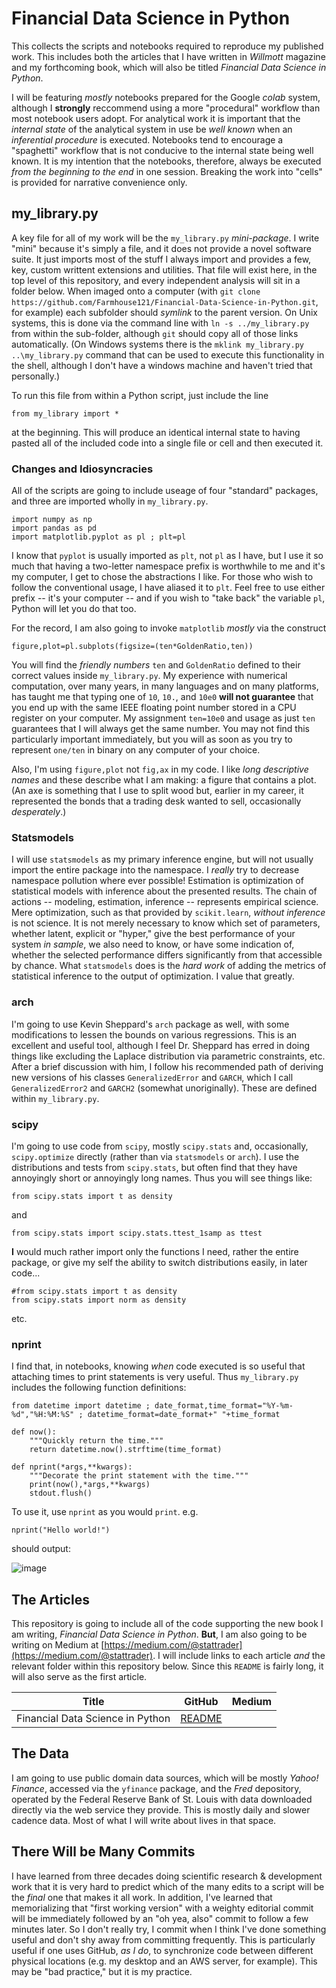 # Financial Data Science in Python
This collects the scripts and notebooks required to reproduce my published work. This includes both the articles that I have written in _Willmott_ magazine and my forthcoming book, which will also be titled _Financial Data Science in Python_.

I will be featuring _mostly_ notebooks prepared for the Google _colab_ system, although I **strongly** reccommend using a more "procedural" workflow than most notebook users adopt. For analytical work it is important that the _internal state_ of the analytical system in use be _well known_ when an _inferential procedure_ is executed. Notebooks tend to encourage a "spaghetti" workflow that is not conducive to the internal state being well known. It is my intention that the notebooks, therefore, always be executed _from the beginning to the end_ in one session. Breaking the work into "cells" is provided for narrative convenience only.

## my_library.py
A key file for all of my work will be the `my_library.py` _mini-package_. I write "mini" because it's simply a file, and it does not provide a novel software suite. It just imports most of the stuff I always import and provides a few, key, custom writtent extensions and utilities. That file will exist here, in the top level of this repository, and every independent analysis will sit in a folder below. When imaged onto a computer (with `git clone https://github.com/Farmhouse121/Financial-Data-Science-in-Python.git`, for example) each subfolder should _symlink_ to the parent version. On Unix systems, this is done via the command line with `ln -s ../my_library.py` from within the sub-folder, although `git` should copy all of those links automatically. (On Windows systems there is the `mklink my_library.py ..\my_library.py` command that can be used to execute this functionality in the shell, although I don't have a windows machine and haven't tried that personally.)

To run this file from within a Python script, just include the line 
```
from my_library import *
``` 
at the beginning. This will produce an identical internal state to having pasted all of the included code into a single file or cell and then executed it.

### Changes and Idiosyncracies
All of the scripts are going to include useage of four "standard" packages, and three are imported wholly in `my_library.py`.

```
import numpy as np
import pandas as pd
import matplotlib.pyplot as pl ; plt=pl
```

I know that `pyplot` is usually imported as `plt`, not `pl` as I have, but I use it so much that having a two-letter namespace prefix is worthwhile to me and it's my computer, I get to chose the abstractions I like. For those who wish to follow the conventional usage, I have aliased it to `plt`. Feel free to use either prefix -- it's your computer -- and if you wish to "take back" the variable `pl`, Python will let you do that too. 

For the record, I am also going to invoke `matplotlib` _mostly_ via the construct

```
figure,plot=pl.subplots(figsize=(ten*GoldenRatio,ten))
```

You will find the _friendly numbers_ `ten` and `GoldenRatio` defined to their correct values inside `my_library.py`. My experience with numerical computation, over many years, in many languages and on many platforms, has taught me that typing one of `10`, `10.`, and `10e0` **will not guarantee** that you end up with the same IEEE floating point number stored in a CPU register on your computer. My assignment `ten=10e0` and usage as just `ten` guarantees that I will always get the same number. You may not find this particularly important immediately, but you will as soon as you try to represent `one/ten` in binary on any computer of your choice.

Also, I'm using `figure,plot` not `fig,ax` in my code. I like _long descriptive names_ and these describe what I am making: a figure that contains a plot. (An axe is something that I use to split wood but, earlier in my career, it represented the bonds that a trading desk wanted to sell, occasionally _desperately_.)

### Statsmodels
I will use `statsmodels` as my primary inference engine, but will not usually import the entire package into the namespace. I _really_ try to decrease namespace pollution where ever possible! Estimation is optimization of statistical models with inference about the presented results. The chain of actions --  modeling, estimation, inference -- represents empirical science. Mere optimization, such as that provided by `scikit.learn`, _without inference_ is not science. It is not merely necessary to know which set of parameters, whether latent, explicit or "hyper," give the best performance of your system _in sample_, we also need to know, or have some indication of, whether the selected performance differs significantly from that accessible by chance. What `statsmodels` does is the _hard work_ of adding the metrics of statistical inference to the output of optimization. I value that greatly.

### arch
I'm going to use Kevin Sheppard's `arch` package as well, with some modifications to lessen the bounds on various regressions. This is an excellent and useful tool, although I feel Dr. Sheppard has erred in doing things like excluding the Laplace distribution via parametric constraints, etc. After a brief discussion with him, I follow his recommended path of deriving new versions of his classes `GeneralizedError` and `GARCH`, which I call `GeneralizedError2` and `GARCH2` (somewhat unoriginally). These are defined within `my_library.py`.

### scipy
I'm going to use code from `scipy`, mostly `scipy.stats` and, occasionally, `scipy.optimize` directly (rather than via `statsmodels` or `arch`). I use the distributions and tests from `scipy.stats`, but often find that they have annoyingly short or annoyingly long names. Thus you will see things like:
```
from scipy.stats import t as density
```
and
```
from scipy.stats import scipy.stats.ttest_1samp as ttest
```
**I** would much rather import only the functions I need, rather the entire package, or give my self the ability to switch distributions easily, in later code...
```
#from scipy.stats import t as density
from scipy.stats import norm as density
```
etc.

### nprint
I find that, in notebooks, knowing _when_ code executed is so useful that attaching times to print statements is very useful. Thus `my_library.py` includes the following function definitions:
```
from datetime import datetime ; date_format,time_format="%Y-%m-%d","%H:%M:%S" ; datetime_format=date_format+" "+time_format

def now():
    """Quickly return the time."""
    return datetime.now().strftime(time_format)

def nprint(*args,**kwargs):
    """Decorate the print statement with the time."""
    print(now(),*args,**kwargs)
    stdout.flush()
```
To use it, use `nprint` as you would `print`. e.g.
```
nprint("Hello world!")
```
should output:

![image](https://github.com/Farmhouse121/Financial-Data-Science-in-Python/assets/469106/f111b0ec-57e8-4acf-b97d-0b838ee13170)

## The Articles
This repository is going to include all of the code supporting the new book I am writing, _Financial Data Science in Python_. **But**, I am also going to be writing on Medium at [https://medium.com/@stattrader](https://medium.com/@stattrader). I will include links to each article _and_ the relevant folder within this repository below. Since this `README` is fairly long, it will also serve as the first article.

| Title | GitHub | Medium |
|-------|--------|--------|
| Financial Data Science in Python | [README](https://github.com/Farmhouse121/Financial-Data-Science-in-Python/README.md) |

## The Data
I am going to use public domain data sources, which will be mostly _Yahoo! Finance_, accessed via the `yfinance` package, and the _Fred_ depository, operated by the Federal Reserve Bank of St. Louis with data downloaded directly via the web service they provide. This is mostly daily and slower cadence data. Most of what I will write about lives in that space.

## There Will be Many Commits
I have learned from three decades doing scientific research & development work that it is very hard to predict which of the many edits to a script will be the _final_ one that makes it all work. In addition, I've learned that memorializing that "first working version" with a weighty editorial commit will be immediately followed by an "oh yea, also" commit to follow a few minutes later. So I don't really try, I commit when I think I've done something useful and don't shy away from committing frequently. This is particularly useful if one uses GitHub, _as I do_, to synchronize code between different physical locations (e.g. my desktop and an AWS server, for example). This may be "bad practice," but it is my practice.
